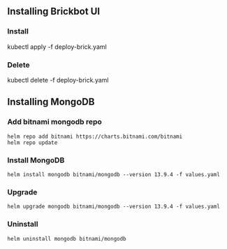 ## Installing Brickbot UI
### Install
kubectl apply -f deploy-brick.yaml

### Delete
kubectl delete -f deploy-brick.yaml

## Installing MongoDB
### Add bitnami mongodb repo
```
helm repo add bitnami https://charts.bitnami.com/bitnami
helm repo update
```
### Install MongoDB
```
helm install mongodb bitnami/mongodb --version 13.9.4 -f values.yaml
```

### Upgrade
```
helm upgrade mongodb bitnami/mongodb --version 13.9.4 -f values.yaml
```

### Uninstall
```
helm uninstall mongodb bitnami/mongodb
```